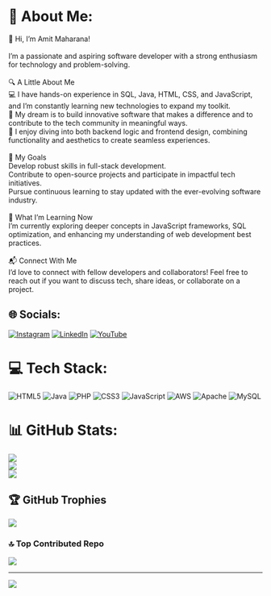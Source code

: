 # 💫 About Me:
👋 Hi, I’m Amit Maharana!<br><br>I’m a passionate and aspiring software developer with a strong enthusiasm for technology and problem-solving. <br><br>🔍 A Little About Me<br>💻 I have hands-on experience in SQL, Java, HTML, CSS, and JavaScript, and I’m constantly learning new technologies to expand my toolkit.<br>🚀 My dream is to build innovative software that makes a difference and to contribute to the tech community in meaningful ways.<br>🌟 I enjoy diving into both backend logic and frontend design, combining functionality and aesthetics to create seamless experiences.<br><br>🎯 My Goals<br>Develop robust skills in full-stack development.<br>Contribute to open-source projects and participate in impactful tech initiatives.<br>Pursue continuous learning to stay updated with the ever-evolving software industry.<br><br>🌱 What I’m Learning Now<br>I’m currently exploring deeper concepts in JavaScript frameworks, SQL optimization, and enhancing my understanding of web development best practices.<br><br>📬 Connect With Me<br>I’d love to connect with fellow developers and collaborators! Feel free to reach out if you want to discuss tech, share ideas, or collaborate on a project.


## 🌐 Socials:
[![Instagram](https://img.shields.io/badge/Instagram-%23E4405F.svg?logo=Instagram&logoColor=white)](https://instagram.com/ma.har.ana) [![LinkedIn](https://img.shields.io/badge/LinkedIn-%230077B5.svg?logo=linkedin&logoColor=white)](https://linkedin.com/in/linkedin.com/in/amit-maharana) [![YouTube](https://img.shields.io/badge/YouTube-%23FF0000.svg?logo=YouTube&logoColor=white)](https://youtube.com/@http://www.youtube.com/@amitmaharanaa) 

# 💻 Tech Stack:
![HTML5](https://img.shields.io/badge/html5-%23E34F26.svg?style=for-the-badge&logo=html5&logoColor=white) ![Java](https://img.shields.io/badge/java-%23ED8B00.svg?style=for-the-badge&logo=openjdk&logoColor=white) ![PHP](https://img.shields.io/badge/php-%23777BB4.svg?style=for-the-badge&logo=php&logoColor=white) ![CSS3](https://img.shields.io/badge/css3-%231572B6.svg?style=for-the-badge&logo=css3&logoColor=white) ![JavaScript](https://img.shields.io/badge/javascript-%23323330.svg?style=for-the-badge&logo=javascript&logoColor=%23F7DF1E) ![AWS](https://img.shields.io/badge/AWS-%23FF9900.svg?style=for-the-badge&logo=amazon-aws&logoColor=white) ![Apache](https://img.shields.io/badge/apache-%23D42029.svg?style=for-the-badge&logo=apache&logoColor=white) ![MySQL](https://img.shields.io/badge/mysql-4479A1.svg?style=for-the-badge&logo=mysql&logoColor=white)
# 📊 GitHub Stats:
![](https://github-readme-stats.vercel.app/api?username=amitmaharana-git&theme=flag-india&hide_border=false&include_all_commits=true&count_private=true)<br/>
![](https://github-readme-streak-stats.herokuapp.com/?user=amitmaharana-git&theme=flag-india&hide_border=false)<br/>
![](https://github-readme-stats.vercel.app/api/top-langs/?username=amitmaharana-git&theme=flag-india&hide_border=false&include_all_commits=true&count_private=true&layout=compact)

## 🏆 GitHub Trophies
![](https://github-profile-trophy.vercel.app/?username=amitmaharana-git&theme=radical&no-frame=false&no-bg=true&margin-w=4)

### 🔝 Top Contributed Repo
![](https://github-contributor-stats.vercel.app/api?username=amitmaharana-git&limit=5&theme=dark&combine_all_yearly_contributions=true)

---
[![](https://visitcount.itsvg.in/api?id=amitmaharana-git&icon=5&color=3)](https://visitcount.itsvg.in)

<!-- Proudly created with GPRM ( https://gprm.itsvg.in ) -->

